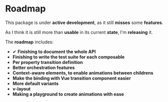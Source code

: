 # Roadmap

This package is under **active development**, as it still **misses** some **features**.

As I think it is still more than **usable** in its current **state**, I'm **releasing** it.

The **roadmap** includes:

- ✔ **Finishing to document the whole API**
- **Finishing to write the test suite for each composable**
- **Per property transition definition**
- **Better orchestration features**
- **Context-aware elements, to enable animations between childrens**
- **Make the binding with Vue transition component easier**
- **More default variants**
- **v-layout**
- **Making a playground to create animations with ease**
